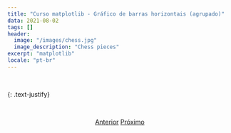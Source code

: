 ```yaml
---
title: "Curso matplotlib - Gráfico de barras horizontais (agrupado)"
data: 2021-08-02
tags: []
header:
  image: "/images/chess.jpg"
  image_description: "Chess pieces"
excerpt: "matplotlib"
locale: "pt-br"
---
```


<br>



{: .text-justify}



<br>

<p style="text-align: center">
  <a href="/Curso-matplotlib-57" class="btn btn--success">Anterior</a>
  <a href="/Curso-matplotlib-59" class="btn btn--success">Próximo</a>
</p>
